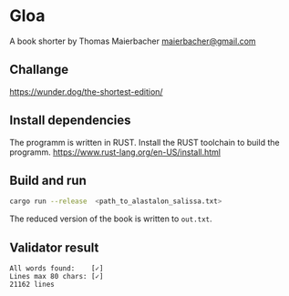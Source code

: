 # Gloa
A book shorter by Thomas Maierbacher <maierbacher@gmail.com>

## Challange
https://wunder.dog/the-shortest-edition/

## Install dependencies
The programm is written in RUST. Install the RUST toolchain to build the programm.
https://www.rust-lang.org/en-US/install.html

## Build and run
```bash
cargo run --release  <path_to_alastalon_salissa.txt>
```
The reduced version of the book is written to `out.txt`.

## Validator result
```
All words found:    [✓]
Lines max 80 chars: [✓]
21162 lines
```